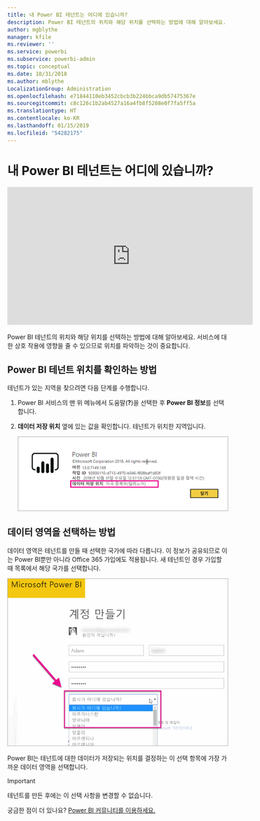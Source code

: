 ```yaml
---
title: 내 Power BI 테넌트는 어디에 있습니까?
description: Power BI 테넌트의 위치와 해당 위치를 선택하는 방법에 대해 알아보세요. 이는 사용하는 서비스와의 상호 작용에 영향을 줄 수 있기 때문에 알아두는 것이 중요합니다.
author: mgblythe
manager: kfile
ms.reviewer: ''
ms.service: powerbi
ms.subservice: powerbi-admin
ms.topic: conceptual
ms.date: 10/31/2018
ms.author: mblythe
LocalizationGroup: Administration
ms.openlocfilehash: e71844110eb3452cbcb3b224bbca9db57475367e
ms.sourcegitcommit: c8c126c1b2ab4527a16a4fb8f5208e0f7fa5ff5a
ms.translationtype: HT
ms.contentlocale: ko-KR
ms.lasthandoff: 01/15/2019
ms.locfileid: "54282175"
---
```

# <a name="where-is-my-power-bi-tenant-located"></a>내 Power BI 테넌트는 어디에 있습니까?

<iframe width="560" height="315" src="https://www.youtube.com/embed/0fOxaHJPvdM?showinfo=0" frameborder="0" allowfullscreen></iframe>

Power BI 테넌트의 위치와 해당 위치를 선택하는 방법에 대해 알아보세요. 서비스에 대한 상호 작용에 영향을 줄 수 있으므로 위치를 파악하는 것이 중요합니다.

## <a name="how-to-determine-where-your-power-bi-tenant-is-located"></a>Power BI 테넌트 위치를 확인하는 방법

테넌트가 있는 지역을 찾으려면 다음 단계를 수행합니다.

1. Power BI 서비스의 맨 위 메뉴에서 도움말(**?**)을 선택한 후 **Power BI 정보**를 선택합니다.

1. **데이터 저장 위치** 옆에 있는 값을 확인합니다. 테넌트가 위치한 지역입니다.

    ![데이터 영역](media/service-admin-where-is-my-tenant-located/power-bi-data-region.png)

## <a name="how-the-data-region-is-selected"></a>데이터 영역을 선택하는 방법

데이터 영역은 테넌트를 만들 때 선택한 국가에 따라 다릅니다. 이 정보가 공유되므로 이는 Power BI뿐만 아니라 Office 365 가입에도 적용됩니다. 새 테넌트인 경우 가입할 때 목록에서 해당 국가를 선택합니다.

![국가 선택](media/service-admin-where-is-my-tenant-located/sign-up-country-selection.png)

Power BI는 테넌트에 대한 데이터가 저장되는 위치를 결정하는 이 선택 항목에 가장 가까운 데이터 영역을 선택합니다.

> [!IMPORTANT]
> 테넌트를 만든 후에는 이 선택 사항을 변경할 수 없습니다.

궁금한 점이 더 있나요? [Power BI 커뮤니티를 이용하세요.](http://community.powerbi.com/)


